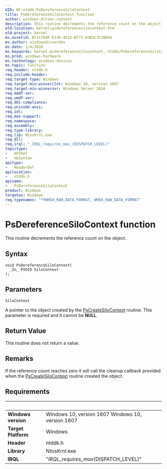 ```yaml
---
UID: NF:ntddk.PsDereferenceSiloContext
title: PsDereferenceSiloContext function
author: windows-driver-content
description: This routine decrements the reference count on the object.
old-location: kernel\psdereferencesilocontext.htm
old-project: kernel
ms.assetid: B71C7E8F-E136-4C13-B771-03B3C3C1BE64
ms.author: windowsdriverdev
ms.date: 1/4/2018
ms.keywords: kernel.psdereferencesilocontext, ntddk/PsDereferenceSiloContext, PsDereferenceSiloContext routine [Kernel-Mode Driver Architecture], PsDereferenceSiloContext
ms.prod: windows-hardware
ms.technology: windows-devices
ms.topic: function
req.header: ntddk.h
req.include-header: 
req.target-type: Windows
req.target-min-winverclnt: Windows 10, version 1607
req.target-min-winversvr: Windows Server 2016
req.kmdf-ver: 
req.umdf-ver: 
req.ddi-compliance: 
req.unicode-ansi: 
req.idl: 
req.max-support: 
req.namespace: 
req.assembly: 
req.type-library: 
req.lib: NtosKrnl.exe
req.dll: 
req.irql: "_IRQL_requires_max_(DISPATCH_LEVEL)"
topictype:
-	APIRef
-	kbSyntax
apitype:
-	HeaderDef
apilocation:
-	ntddk.h
apiname:
-	PsDereferenceSiloContext
product: Windows
targetos: Windows
req.typenames: "*PWHEA_RAW_DATA_FORMAT, WHEA_RAW_DATA_FORMAT"
---
```



# PsDereferenceSiloContext function
This routine decrements the reference count on the object.

## Syntax

````
void PsDereferenceSiloContext(
  _In_ PVOID SiloContext
);
````

## Parameters

`SiloContext`

A pointer to the object created by the <a href="..\ntddk\nf-ntddk-pscreatesilocontext.md">PsCreateSiloContext</a> routine. This parameter is required and it cannot be <b>NULL</b>.


## Return Value

This routine does not return a value.

## Remarks

If the reference count reaches zero it will call the cleanup callback provided when the <a href="..\ntddk\nf-ntddk-pscreatesilocontext.md">PsCreateSiloContext</a> routine created the object.

## Requirements
| &nbsp; | &nbsp; |
| ---- |:---- |
| **Windows version** | Windows 10, version 1607 Windows 10, version 1607 |
| **Target Platform** | Windows |
| **Header** | ntddk.h |
| **Library** | NtosKrnl.exe |
| **IRQL** | "_IRQL_requires_max_(DISPATCH_LEVEL)" |